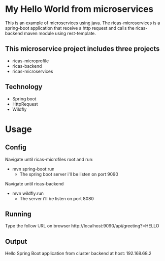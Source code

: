 # My Hello World from microservices

This is an example of microservices using java. The ricas-microservices is a spring-boot application that receive a http request and calls the ricas-backend maven module using rest-template.

## This microservice project includes three projects
- ricas-microprofile
- ricas-backend
- ricas-microservices

## Technology
- Spring boot
- HttpRequest
- Wildfly

# Usage
## Config
Navigate until ricas-microfiles root and run:
- mvn spring-boot:run
  - The spring boot server i'll be listen on port 9090
  
Navigate until ricas-backend
- mvn wildfly:run
  - The server i'll be listen on port 8080

## Running
Type the follow URL on browser
http://localhost:9090/api/greeting?=HELLO

## Output
Hello Spring Boot application from cluster backend at host: 192.168.68.2
